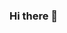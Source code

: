 ### Hi there 👋

<!--
**dev-erick/dev-erick** is a ✨ _special_ ✨ repository because its `README.md` (this file) appears on your GitHub profile.

Here are some ideas to get you started:

- 🔭 Estou trabalhando atualmente com Desktop e Mobile ...
- 🌱 Estou aprendendo Javascript 
<div>
[![Anurag's GitHub stats](https://github-readme-stats.vercel.app/api?username=dev-erick)](https://github.com/anuraghazra/github-readme-stats)
<div>
